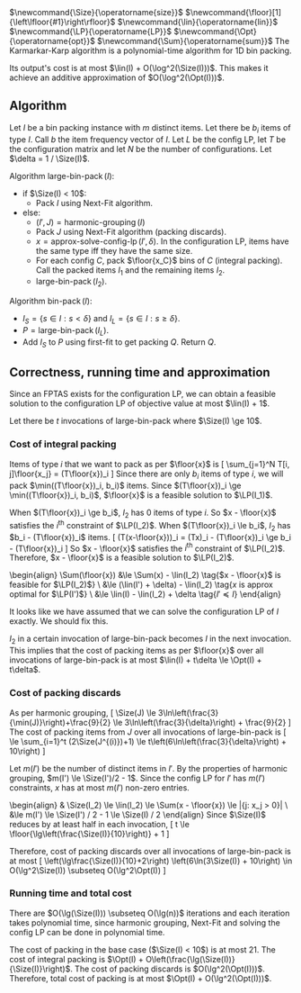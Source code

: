 <span class="invisible">
$\newcommand{\Size}{\operatorname{size}}$
$\newcommand{\floor}[1]{\left\lfloor{#1}\right\rfloor}$
$\newcommand{\lin}{\operatorname{lin}}$
$\newcommand{\LP}{\operatorname{LP}}$
$\newcommand{\Opt}{\operatorname{opt}}$
$\newcommand{\Sum}{\operatorname{sum}}$
</span>
The Karmarkar-Karp algorithm is a polynomial-time algorithm for 1D bin packing.

Its output's cost is at most $\lin(I) + O(\log^2(\Size(I)))$.
This makes it achieve an additive approximation of $O(\log^2(\Opt(I)))$.

## Algorithm

Let $I$ be a bin packing instance with $m$ distinct items.
Let there be $b_i$ items of type $I$.
Call $b$ the item frequency vector of $I$.
Let $L$ be the config LP, let $T$ be the configuration matrix
and let $N$ be the number of configurations.
Let $\delta = 1 / \Size(I)$.

Algorithm $\operatorname{large-bin-pack}(I)$:

* if $\Size(I) < 10$:
    * Pack $I$ using Next-Fit algorithm.
* else:
    * $(I', J) = \operatorname{harmonic-grouping}(I)$
    * Pack $J$ using Next-Fit algorithm (packing discards).
    * $x = \operatorname{approx-solve-config-lp}(I', \delta)$.
    In the configuration LP, items have the same type iff they have the same size.
    * For each config $C$, pack $\floor{x_C}$ bins of $C$ (integral packing).
      Call the packed items $I_1$ and the remaining items $I_2$.
    * $\operatorname{large-bin-pack}(I_2)$.

Algorithm $\operatorname{bin-pack}(I)$:

* $I_S = \{s \in I: s < \delta\}$ and $I_L = \{s \in I: s \ge \delta\}$.
* $P = \operatorname{large-bin-pack}(I_L)$.
* Add $I_S$ to $P$ using first-fit to get packing $Q$. Return $Q$.

## Correctness, running time and approximation

Since an FPTAS exists for the configuration LP,
we can obtain a feasible solution to the configuration LP of objective value
at most $\lin(I) + 1$.

Let there be $t$ invocations of large-bin-pack
where $\Size(I) \ge 10$.

### Cost of integral packing

Items of type $i$ that we want to pack as per $\floor{x}$ is
\[ \sum_{j=1}^N T[i, j]\floor{x_j} = (T\floor{x})_i \]
Since there are only $b_i$ items of type $i$, we will pack $\min((T\floor{x})_i, b_i)$ items.
Since $(T\floor{x})_i \ge \min((T\floor{x})_i, b_i)$,
$\floor{x}$ is a feasible solution to $\LP(I_1)$.

When $(T\floor{x})_i \ge b_i$, $I_2$ has 0 items of type $i$.
So $x - \floor{x}$ satisfies the $i^{\textrm{th}}$ constraint of $\LP(I_2)$.
When $(T\floor{x})_i \le b_i$, $I_2$ has $b_i - (T\floor{x})_i$ items.
\[ (T(x-\floor{x}))_i = (Tx)_i - (T\floor{x})_i \ge b_i - (T\floor{x})_i \]
So $x - \floor{x}$ satisfies the $i^{\textrm{th}}$ constraint of $\LP(I_2)$.
Therefore, $x - \floor{x}$ is a feasible solution to $\LP(I_2)$.

\begin{align}
\Sum(\floor{x}) &\le \Sum(x) - \lin(I_2)  \tag{$x - \floor{x}$ is feasible for $\LP(I_2)$}
\\ &\le (\lin(I') + \delta) - \lin(I_2)  \tag{$x$ is approx optimal for $\LP(I')$}
\\ &\le \lin(I) - \lin(I_2) + \delta  \tag{$I' \preceq I$}
\end{align}

<span class="text-danger">It looks like we have assumed that we can solve
the configuration LP of $I$ exactly. We should fix this.</span>

$I_2$ in a certain invocation of large-bin-pack becomes $I$ in the next invocation.
This implies that the cost of packing items as per $\floor{x}$
over all invocations of large-bin-pack is at most $\lin(I) + t\delta \le \Opt(I) + t\delta$.

### Cost of packing discards

As per harmonic grouping,
\[ \Size(J) \le 3\ln\left(\frac{3}{\min(J)}\right)+\frac{9}{2}
\le 3\ln\left(\frac{3}{\delta}\right) + \frac{9}{2} \]
The cost of packing items from $J$ over all invocations of large-bin-pack is
\[ \le \sum_{i=1}^t (2\Size(J^{(i)})+1) \le t\left(6\ln\left(\frac{3}{\delta}\right) + 10\right) \]

Let $m(I')$ be the number of distinct items in $I'$.
By the properties of harmonic grouping, $m(I') \le \Size(I')/2 - 1$.
Since the config LP for $I'$ has $m(I')$ constraints,
$x$ has at most $m(I')$ non-zero entries.

\begin{align}
& \Size(I_2) \le \lin(I_2) \le \Sum(x - \floor{x}) \le |\{j: x_j > 0\}|
\\ &\le m(I') \le \Size(I') / 2 - 1 \le \Size(I) / 2
\end{align}
Since $\Size(I)$ reduces by at least half in each invocation,
\[ t \le \floor{\lg\left(\frac{\Size(I)}{10}\right)} + 1 \]

Therefore, cost of packing discards over all invocations of large-bin-pack is at most
\[ \left(\lg\frac{\Size(I)}{10}+2\right) \left(6\ln(3\Size(I)) + 10\right)
\in O(\lg^2\Size(I)) \subseteq O(\lg^2\Opt(I)) \]

### Running time and total cost

There are $O(\lg(\Size(I))) \subseteq O(\lg(n))$ iterations
and each iteration takes polynomial time, since harmonic grouping, Next-Fit
and solving the config LP can be done in polynomial time.

The cost of packing in the base case ($\Size(I) < 10$) is at most 21.
The cost of integral packing is $\Opt(I) + O\left(\frac{\lg(\Size(I))}{\Size(I)}\right)$.
The cost of packing discards is $O(\lg^2(\Opt(I)))$.
Therefore, total cost of packing is at most $\Opt(I) + O(\lg^2(\Opt(I)))$.
